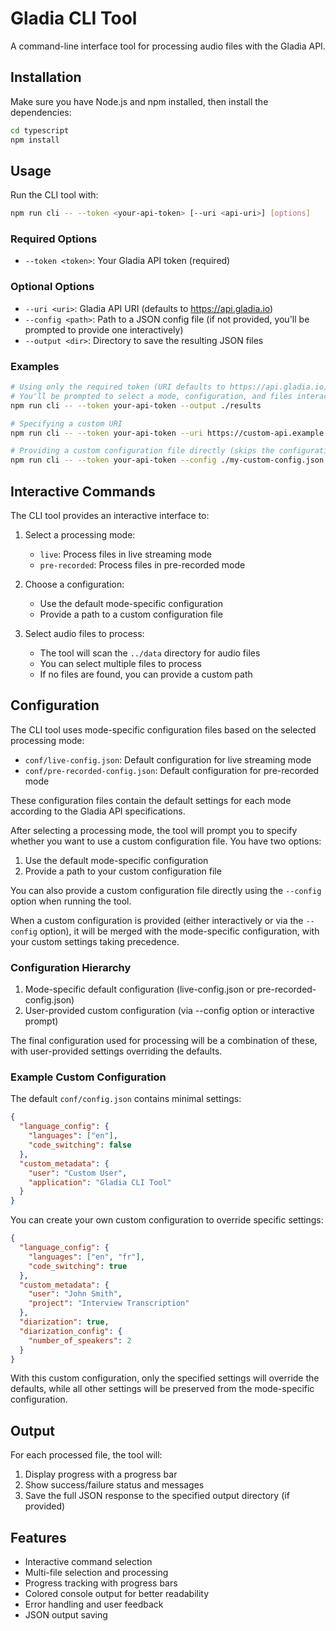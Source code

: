 # Gladia CLI Tool

A command-line interface tool for processing audio files with the Gladia API.

## Installation

Make sure you have Node.js and npm installed, then install the dependencies:

```bash
cd typescript
npm install
```

## Usage

Run the CLI tool with:

```bash
npm run cli -- --token <your-api-token> [--uri <api-uri>] [options]
```

### Required Options

- `--token <token>`: Your Gladia API token (required)

### Optional Options

- `--uri <uri>`: Gladia API URI (defaults to https://api.gladia.io)
- `--config <path>`: Path to a JSON config file (if not provided, you'll be prompted to provide one interactively)
- `--output <dir>`: Directory to save the resulting JSON files

### Examples

```bash
# Using only the required token (URI defaults to https://api.gladia.io)
# You'll be prompted to select a mode, configuration, and files interactively
npm run cli -- --token your-api-token --output ./results

# Specifying a custom URI
npm run cli -- --token your-api-token --uri https://custom-api.example.com --output ./results

# Providing a custom configuration file directly (skips the configuration prompt)
npm run cli -- --token your-api-token --config ./my-custom-config.json --output ./results
```

## Interactive Commands

The CLI tool provides an interactive interface to:

1. Select a processing mode:
   - `live`: Process files in live streaming mode
   - `pre-recorded`: Process files in pre-recorded mode

2. Choose a configuration:
   - Use the default mode-specific configuration
   - Provide a path to a custom configuration file

3. Select audio files to process:
   - The tool will scan the `../data` directory for audio files
   - You can select multiple files to process
   - If no files are found, you can provide a custom path

## Configuration

The CLI tool uses mode-specific configuration files based on the selected processing mode:

- `conf/live-config.json`: Default configuration for live streaming mode
- `conf/pre-recorded-config.json`: Default configuration for pre-recorded mode

These configuration files contain the default settings for each mode according to the Gladia API specifications.

After selecting a processing mode, the tool will prompt you to specify whether you want to use a custom configuration file. You have two options:

1. Use the default mode-specific configuration
2. Provide a path to your custom configuration file

You can also provide a custom configuration file directly using the `--config` option when running the tool.

When a custom configuration is provided (either interactively or via the `--config` option), it will be merged with the mode-specific configuration, with your custom settings taking precedence.

### Configuration Hierarchy

1. Mode-specific default configuration (live-config.json or pre-recorded-config.json)
2. User-provided custom configuration (via --config option or interactive prompt)

The final configuration used for processing will be a combination of these, with user-provided settings overriding the defaults.

### Example Custom Configuration

The default `conf/config.json` contains minimal settings:

```json
{
  "language_config": {
    "languages": ["en"],
    "code_switching": false
  },
  "custom_metadata": {
    "user": "Custom User",
    "application": "Gladia CLI Tool"
  }
}
```

You can create your own custom configuration to override specific settings:

```json
{
  "language_config": {
    "languages": ["en", "fr"],
    "code_switching": true
  },
  "custom_metadata": {
    "user": "John Smith",
    "project": "Interview Transcription"
  },
  "diarization": true,
  "diarization_config": {
    "number_of_speakers": 2
  }
}
```

With this custom configuration, only the specified settings will override the defaults, while all other settings will be preserved from the mode-specific configuration.

## Output

For each processed file, the tool will:

1. Display progress with a progress bar
2. Show success/failure status and messages
3. Save the full JSON response to the specified output directory (if provided)

## Features

- Interactive command selection
- Multi-file selection and processing
- Progress tracking with progress bars
- Colored console output for better readability
- Error handling and user feedback
- JSON output saving

